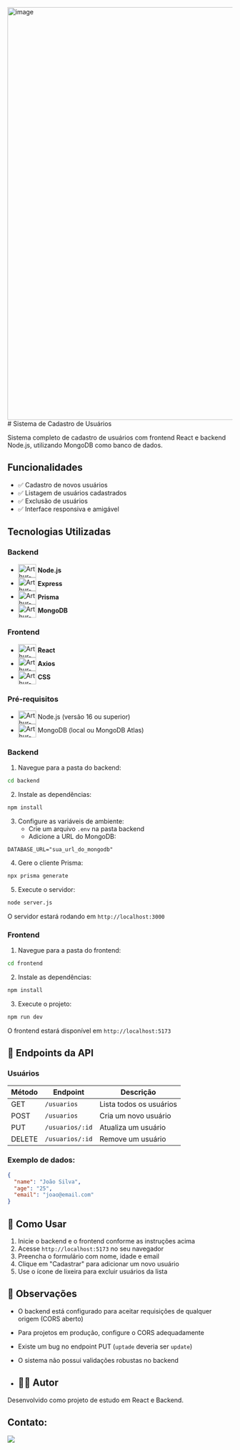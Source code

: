 <img width="1858" height="924" alt="image" src="https://github.com/user-attachments/assets/ce924f21-79ff-49bc-b886-9dffc73bba38" /># Sistema de Cadastro de Usuários

Sistema completo de cadastro de usuários com frontend React e backend Node.js, utilizando MongoDB como banco de dados.

## Funcionalidades

- ✅ Cadastro de novos usuários
- ✅ Listagem de usuários cadastrados
- ✅ Exclusão de usuários
- ✅ Interface responsiva e amigável

## Tecnologias Utilizadas

### Backend
- <img align="center" alt="Arthur-Node" height="30" width="40"  src="https://cdn.jsdelivr.net/gh/devicons/devicon@latest/icons/nodejs/nodejs-original.svg" />  **Node.js** 
- <img align="center" alt="Arthur-Express" height="30" width="40"  src="https://cdn.jsdelivr.net/gh/devicons/devicon@latest/icons/express/express-original-wordmark.svg" /> **Express** 
- <img align="center" alt="Arthur-Prisma" height="30" width="40"  src="https://cdn.jsdelivr.net/gh/devicons/devicon@latest/icons/prisma/prisma-original.svg" /> **Prisma** 
- <img align="center" alt="Arthur-MongoDB" height="30" width="40"  src="https://cdn.jsdelivr.net/gh/devicons/devicon@latest/icons/mongodb/mongodb-plain-wordmark.svg" /> **MongoDB**

### Frontend
- <img align="center" alt="Arthur-React" height="30" width="40"  src="https://cdn.jsdelivr.net/gh/devicons/devicon@latest/icons/react/react-original.svg" /> **React**  
- <img align="center" alt="Arthur-Axios" height="30" width="40"  src="https://cdn.jsdelivr.net/gh/devicons/devicon@latest/icons/axios/axios-plain-wordmark.svg" /> **Axios** 
- <img align="center" alt="Arthur-Css" height="30" width="40"  src="https://cdn.jsdelivr.net/gh/devicons/devicon@latest/icons/css3/css3-original.svg" /> **CSS** 


### Pré-requisitos
- <img align="center" alt="Arthur-Node" height="30" width="40"  src="https://cdn.jsdelivr.net/gh/devicons/devicon@latest/icons/nodejs/nodejs-original.svg" /> Node.js (versão 16 ou superior) 
- <img align="center" alt="Arthur-MongoDB" height="30" width="40"  src="https://cdn.jsdelivr.net/gh/devicons/devicon@latest/icons/mongodb/mongodb-plain-wordmark.svg" /> MongoDB (local ou MongoDB Atlas) 

### Backend

1. Navegue para a pasta do backend:
```bash
cd backend
```

2. Instale as dependências:
```bash
npm install
```

3. Configure as variáveis de ambiente:
   - Crie um arquivo `.env` na pasta backend
   - Adicione a URL do MongoDB:
```env
DATABASE_URL="sua_url_do_mongodb"
```

4. Gere o cliente Prisma:
```bash
npx prisma generate
```

5. Execute o servidor:
```bash
node server.js
```

O servidor estará rodando em `http://localhost:3000`

### Frontend

1. Navegue para a pasta do frontend:
```bash
cd frontend
```

2. Instale as dependências:
```bash
npm install
```

3. Execute o projeto:
```bash
npm run dev
```

O frontend estará disponível em `http://localhost:5173`

## 🔗 Endpoints da API

### Usuários

| Método | Endpoint | Descrição |
|--------|----------|-----------|
| GET | `/usuarios` | Lista todos os usuários |
| POST | `/usuarios` | Cria um novo usuário |
| PUT | `/usuarios/:id` | Atualiza um usuário |
| DELETE | `/usuarios/:id` | Remove um usuário |

### Exemplo de dados:
```json
{
  "name": "João Silva",
  "age": "25",
  "email": "joao@email.com"
}
```

## 🎯 Como Usar

1. Inicie o backend e o frontend conforme as instruções acima
2. Acesse `http://localhost:5173` no seu navegador
3. Preencha o formulário com nome, idade e email
4. Clique em "Cadastrar" para adicionar um novo usuário
5. Use o ícone de lixeira para excluir usuários da lista

## 📝 Observações

- O backend está configurado para aceitar requisições de qualquer origem (CORS aberto)
- Para projetos em produção, configure o CORS adequadamente
- Existe um bug no endpoint PUT (`uptade` deveria ser `update`)
- O sistema não possui validações robustas no backend

- ## 👨‍💻 Autor

Desenvolvido como projeto de estudo em React e Backend.

## Contato:

<a href="https://www.linkedin.com/in/arthur-lima-027581326/" target="_blank"><img src="https://img.shields.io/badge/LinkedIn-0077B5?style=for-the-badge&logo=linkedin&logoColor=white" target="_blank">
